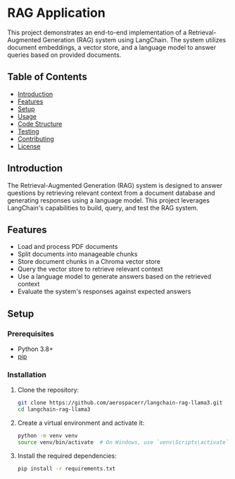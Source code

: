 # RAG Application

This project demonstrates an end-to-end implementation of a Retrieval-Augmented Generation (RAG) system using LangChain. The system utilizes document embeddings, a vector store, and a language model to answer queries based on provided documents.

## Table of Contents

- [Introduction](#introduction)
- [Features](#features)
- [Setup](#setup)
- [Usage](#usage)
- [Code Structure](#code-structure)
- [Testing](#testing)
- [Contributing](#contributing)
- [License](#license)

## Introduction

The Retrieval-Augmented Generation (RAG) system is designed to answer questions by retrieving relevant context from a document database and generating responses using a language model. This project leverages LangChain's capabilities to build, query, and test the RAG system.

## Features

- Load and process PDF documents
- Split documents into manageable chunks
- Store document chunks in a Chroma vector store
- Query the vector store to retrieve relevant context
- Use a language model to generate answers based on the retrieved context
- Evaluate the system's responses against expected answers

## Setup

### Prerequisites

- Python 3.8+
- [pip](https://pip.pypa.io/en/stable/installation/)

### Installation

1. Clone the repository:
    ```bash
    git clone https://github.com/aerospacerr/langchain-rag-llama3.git
    cd langchain-rag-llama3
    ```

2. Create a virtual environment and activate it:
    ```bash
    python -m venv venv
    source venv/bin/activate  # On Windows, use `venv\Scripts\activate`
    ```

3. Install the required dependencies:
    ```bash
    pip install -r requirements.txt
    ```
